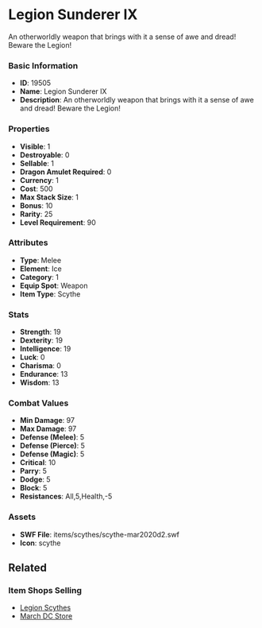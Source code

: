 # Legion Sunderer IX

An otherworldly weapon that brings with it a sense of awe and dread! Beware the Legion!

### Basic Information

- **ID**: 19505
- **Name**: Legion Sunderer IX
- **Description**: An otherworldly weapon that brings with it a sense of awe and dread! Beware the Legion!

### Properties

- **Visible**: 1
- **Destroyable**: 0
- **Sellable**: 1
- **Dragon Amulet Required**: 0
- **Currency**: 1
- **Cost**: 500
- **Max Stack Size**: 1
- **Bonus**: 10
- **Rarity**: 25
- **Level Requirement**: 90

### Attributes

- **Type**: Melee
- **Element**: Ice
- **Category**: 1
- **Equip Spot**: Weapon
- **Item Type**: Scythe

### Stats

- **Strength**: 19
- **Dexterity**: 19
- **Intelligence**: 19
- **Luck**: 0
- **Charisma**: 0
- **Endurance**: 13
- **Wisdom**: 13

### Combat Values

- **Min Damage**: 97
- **Max Damage**: 97
- **Defense (Melee)**: 5
- **Defense (Pierce)**: 5
- **Defense (Magic)**: 5
- **Critical**: 10
- **Parry**: 5
- **Dodge**: 5
- **Block**: 5
- **Resistances**: All,5,Health,-5

### Assets

- **SWF File**: items/scythes/scythe-mar2020d2.swf
- **Icon**: scythe

## Related

### Item Shops Selling

- [Legion Scythes](../item-shops/659-legion-scythes.md)
- [March DC Store](../item-shops/701-march-dc-store.md)

